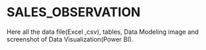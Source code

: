 # SALES_OBSERVATION
Here all the data file(Excel ,csv), tables, Data Modeling image and screenshot of Data Visualization(Power BI).
